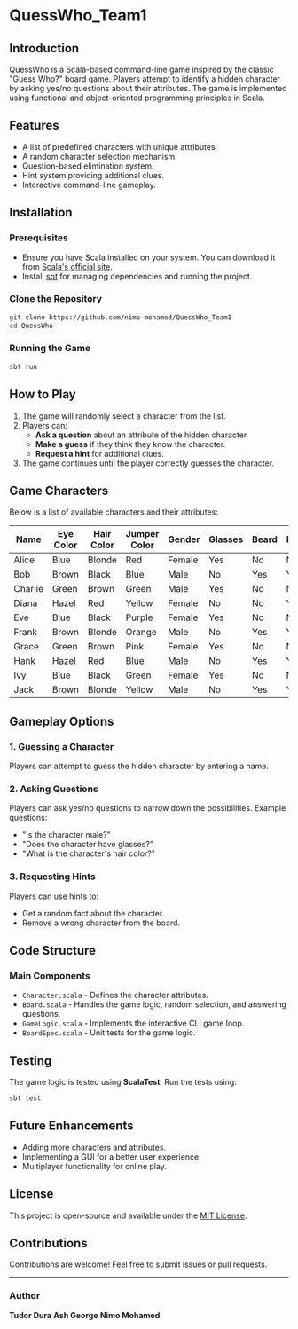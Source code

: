 # QuessWho_Team1

## Introduction
QuessWho is a Scala-based command-line game inspired by the classic "Guess Who?" board game. Players attempt to identify a hidden character by asking yes/no questions about their attributes. The game is implemented using functional and object-oriented programming principles in Scala.

## Features
- A list of predefined characters with unique attributes.
- A random character selection mechanism.
- Question-based elimination system.
- Hint system providing additional clues.
- Interactive command-line gameplay.

## Installation
### Prerequisites
- Ensure you have Scala installed on your system. You can download it from [Scala's official site](https://www.scala-lang.org/download/).
- Install [sbt](https://www.scala-sbt.org/) for managing dependencies and running the project.

### Clone the Repository
```sh
git clone https://github.com/nimo-mohamed/QuessWho_Team1
cd QuessWho
```

### Running the Game
```sh
sbt run
```

## How to Play
1. The game will randomly select a character from the list.
2. Players can:
   - **Ask a question** about an attribute of the hidden character.
   - **Make a guess** if they think they know the character.
   - **Request a hint** for additional clues.
3. The game continues until the player correctly guesses the character.

## Game Characters
Below is a list of available characters and their attributes:

| Name    | Eye Color | Hair Color | Jumper Color | Gender | Glasses | Beard | Hat | Pet |
|---------|----------|------------|--------------|--------|---------|-------|-----|-----|
| Alice   | Blue     | Blonde     | Red          | Female | Yes     | No    | No  | Yes |
| Bob     | Brown    | Black      | Blue         | Male   | No      | Yes   | Yes | No  |
| Charlie | Green    | Brown      | Green        | Male   | Yes     | No    | No  | Yes |
| Diana   | Hazel    | Red        | Yellow       | Female | No      | No    | Yes | No  |
| Eve     | Blue     | Black      | Purple       | Female | Yes     | No    | No  | Yes |
| Frank   | Brown    | Blonde     | Orange       | Male   | No      | Yes   | Yes | No  |
| Grace   | Green    | Brown      | Pink         | Female | Yes     | No    | No  | Yes |
| Hank    | Hazel    | Red        | Blue         | Male   | No      | Yes   | Yes | No  |
| Ivy     | Blue     | Black      | Green        | Female | Yes     | No    | No  | Yes |
| Jack    | Brown    | Blonde     | Yellow       | Male   | No      | Yes   | Yes | No  |

## Gameplay Options
### 1. Guessing a Character
Players can attempt to guess the hidden character by entering a name.

### 2. Asking Questions
Players can ask yes/no questions to narrow down the possibilities. Example questions:
- "Is the character male?"
- "Does the character have glasses?"
- "What is the character's hair color?"

### 3. Requesting Hints
Players can use hints to:
- Get a random fact about the character.
- Remove a wrong character from the board.

## Code Structure
### Main Components
- `Character.scala` - Defines the character attributes.
- `Board.scala` - Handles the game logic, random selection, and answering questions.
- `GameLogic.scala` - Implements the interactive CLI game loop.
- `BoardSpec.scala` - Unit tests for the game logic.

## Testing
The game logic is tested using **ScalaTest**.
Run the tests using:
```sh
sbt test
```

## Future Enhancements
- Adding more characters and attributes.
- Implementing a GUI for a better user experience.
- Multiplayer functionality for online play.

## License
This project is open-source and available under the [MIT License](LICENSE).

## Contributions
Contributions are welcome! Feel free to submit issues or pull requests.

---
### Author
**Tudor Dura**
**Ash George**
**Nimo Mohamed**


